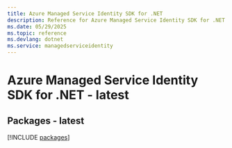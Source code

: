 ```yaml
---
title: Azure Managed Service Identity SDK for .NET
description: Reference for Azure Managed Service Identity SDK for .NET
ms.date: 05/29/2025
ms.topic: reference
ms.devlang: dotnet
ms.service: managedserviceidentity
---
```

# Azure Managed Service Identity SDK for .NET - latest
## Packages - latest
[!INCLUDE [packages](managed-service-identity-index.md)]